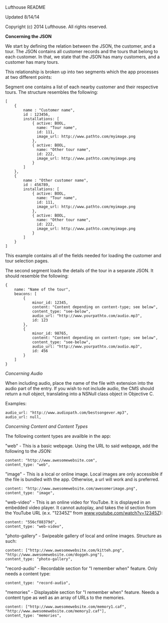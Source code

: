 Lufthouse README

Updated 8/14/14

Copyright (c) 2014 Lufthouse. All rights reserved.

**Concerning the JSON**

We start by defining the relation between the JSON, the customer, and a tour. The JSON contains all customer
records and the tours that belong to each customer. In that, we state that the JSON has many customers, and
a customer has many tours.

This relationship is broken up into two segments which the app processes at two different points:

Segment one contains a list of each nearby customer and their respective tours. The structure resembles the following:

    [
        {
            name : "Customer name",
            id : 123456,
            installations: [
                { active: BOOL,
                  name: "Tour name",
                  id: 111,
                  image_url: http://www.pathto.com/myimage.png
                },
                { active: BOOL,
                  name: "Other tour name",
                  id: 222,
                  image_url: http://www.pathto.com/myimage.png
                }
            ]
        },
        {
            name : "Other customer name",
            id : 456789,
            installations: [
                { active: BOOL,
                  name: "Tour name",
                  id: 111,
                  image_url: http://www.pathto.com/myimage.png
                },
                { active: BOOL,
                  name: "Other tour name",
                  id: 222,
                  image_url: http://www.pathto.com/myimage.png
                }
            ]
        }
    ]

This example contains all of the fields needed for loading the customer and tour selection pages.


The second segment loads the details of the tour in a separate JSON. It should resemble the following:

    {
        name: "Name of the tour",
        beacons: [
            {
                minor_id: 12345,
                content: "Content depending on content-type; see below",
                content_type: "see-below",
                audio_url: "http://www.yourpathto.com/audio.mp3",
                id: 123
            },
            {
                minor_id: 98765,
                content: "Content depending on content-type; see below",
                content_type: "see-below",
                audio_url: "http://www.yourpathto.com/audio.mp3",
                id: 456
            }
        ]
    }

*Concerning Audio*

When including audio, place the name of the file with extension into the audio part of the entry. If you
wish to not include audio, the CMS should return a null object, translating into a NSNull class object in
Objective C.

Examples:

    audio_url: "http://www.audiopath.com/bestsongever.mp3",
    audio_url: null,

*Concerning Content and Content Types*

The following content types are availble in the app:

"web" - This is a basic webpage. Using the URL to said webpage, add the following to the JSON:

    content: "http://www.awesomewebsite.com",
    content_type: "web",
    
"image" - This is a local or online image. Local images are only accessible if the file is bundled with the app. Otherwise, a url will work and is preferred.

    content: "http://www.awesomewebsite.com/awesomerimage.png",
    content_type: "image",
    
"web-video" - This is an online video for YouTube. It is displayed in an embedded video player. It cannot
    autoplay, and takes the id section from the YouTube URL (e.x. "12345Z" from www.youtube.com/watch?v=12345Z):

    content: "556cf88379d",
    content_type: "web-video",

"photo-gallery" - Swipeable gallery of local and online images. Structure as such:

    content: ["http://www.awesomewebsite.com/kitteh.png", "http://www.awesomewebsite.com/doggeh.png"],
    content_type: "photo-gallery",

"record-audio" - Recordable section for "I remember when" feature. Only needs a content type:

    content_type: "record-audio",
    
"memories" - Displayable section for "I remember when" feature. Needs a content type as well as an array of URLs to the memories.

    content: ["http://www.awesomewebsite.com/memory1.caf", "http://www.awesomewebsite.com/memory2.caf"],
    content_type: "memories",
